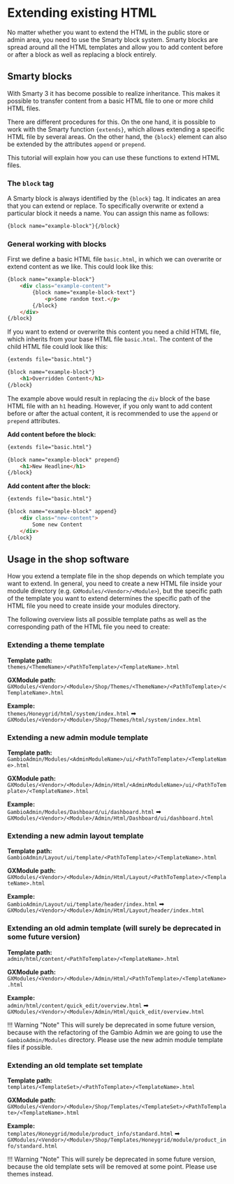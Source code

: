 # Extending existing HTML

No matter whether you want to extend the HTML in the public store or admin area, you need to use the Smarty block
system. Smarty blocks are spread around all the HTML templates and allow you to add content before or after a block
as well as replacing a block entirely.


## Smarty blocks

With Smarty 3 it has become possible to realize inheritance. This makes it possible to transfer content from a basic
HTML file to one or more child HTML files.

There are different procedures for this. On the one hand, it is possible to work with the Smarty function `{extends}`,
which allows extending a specific HTML file by several areas. On the other hand, the `{block}` element can also be
extended by the attributes `append` or `prepend`.

This tutorial will explain how you can use these functions to extend HTML files. 


### The `block` tag

A Smarty block is always identified by the `{block}` tag. It indicates an area that you can extend or replace. To
specifically overwrite or extend a particular block it needs a name. You can assign this name as follows:

```html
{block name="example-block"}{/block}
```


### General working with blocks

First we define a basic HTML file `basic.html`, in which we can overwrite or extend content as we like. This could
look like this:

```html
{block name="example-block"}
    <div class="example-content">
        {block name="example-block-text"}
            <p>Some random text.</p>
        {/block}
    </div>
{/block}
```

If you want to extend or overwrite this content you need a child HTML file, which inherits from your base HTML file
`basic.html`. The content of the child HTML file could look like this:

```html
{extends file="basic.html"}

{block name="example-block"}
    <h1>Overridden Content</h1>
{/block}
```

The example above would result in replacing the `div` block of the base HTML file with an `h1` heading. However, if
you only want to add content before or after the actual content, it is recommended to use the `append` or `prepend`
attributes.

__Add content before the block:__

```html
{extends file="basic.html"}

{block name="example-block" prepend}
    <h1>New Headline</h1>
{/block}
```

__Add content after the block:__

```html
{extends file="basic.html"}

{block name="example-block" append}
    <div class="new-content">
        Some new Content
    </div>
{/block}
```


## Usage in the shop software

How you extend a template file in the shop depends on which template you want to extend. In general, you need to create
a new HTML file inside your module directory (e.g. `GXModules/<Vendor>/<Module>`), but the specific path of the
template you want to extend determines the specific path of the HTML file you need to create inside your modules
directory.

The following overview lists all possible template paths as well as the corresponding path of the HTML file you need to
create:


### Extending a theme template
**Template path:**  
`themes/<ThemeName>/<PathToTemplate>/<TemplateName>.html`

**GXModule path:**  
`GXModules/<Vendor>/<Module>/Shop/Themes/<ThemeName>/<PathToTemplate>/<TemplateName>.html`
                       
**Example:**  
`themes/Honeygrid/html/system/index.html` &#10145;
`GXModules/<Vendor>/<Module>/Shop/Themes/html/system/index.html`


### Extending a new admin module template
**Template path:**  
`GambioAdmin/Modules/<AdminModuleName>/ui/<PathToTemplate>/<TemplateName>.html`

**GXModule path:**  
`GXModules/<Vendor>/<Module>/Admin/Html/<AdminModuleName>/ui/<PathToTemplate>/<TemplateName>.html`
                       
**Example:**  
`GambioAdmin/Modules/Dashboard/ui/dashboard.html` &#10145;
`GXModules/<Vendor>/<Module>/Admin/Html/Dashboard/ui/dashboard.html`


### Extending a new admin layout template
**Template path:**  
`GambioAdmin/Layout/ui/template/<PathToTemplate>/<TemplateName>.html`

**GXModule path:**  
`GXModules/<Vendor>/<Module>/Admin/Html/Layout/<PathToTemplate>/<TemplateName>.html`
                       
**Example:**  
`GambioAdmin/Layout/ui/template/header/index.html` &#10145;
`GXModules/<Vendor>/<Module>/Admin/Html/Layout/header/index.html`


### Extending an old admin template (will surely be deprecated in some future version)
**Template path:**  
`admin/html/content/<PathToTemplate>/<TemplateName>.html`

**GXModule path:**  
`GXModules/<Vendor>/<Module>/Admin/Html/<PathToTemplate>/<TemplateName>.html`
                       
**Example:**  
`admin/html/content/quick_edit/overview.html` &#10145;
`GXModules/<Vendor>/<Module>/Admin/Html/quick_edit/overview.html`

!!! Warning "Note"
    This will surely be deprecated in some future version, because with the refactoring of the Gambio Admin we are
    going to use the `GambioAdmin/Modules` directory. Please use the new admin module template files if possible.


### Extending an old template set template
**Template path:**  
`templates/<TemplateSet>/<PathToTemplate>/<TemplateName>.html`

**GXModule path:**  
`GXModules/<Vendor>/<Module>/Shop/Templates/<TemplateSet>/<PathToTemplate>/<TemplateName>.html`
                       
**Example:**  
`templates/Honeygrid/module/product_info/standard.html` &#10145;
`GXModules/<Vendor>/<Module>/Shop/Templates/Honeygrid/module/product_info/standard.html`

!!! Warning "Note"
    This will surely be deprecated in some future version, because the old template sets will be removed at some
    point. Please use themes instead.
